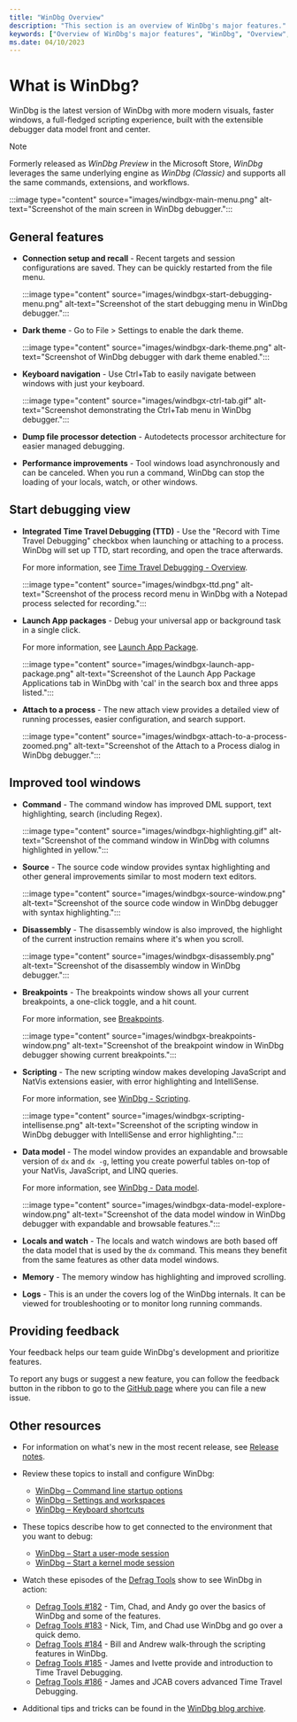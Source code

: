 ```yaml
---
title: "WinDbg Overview"
description: "This section is an overview of WinDbg's major features."
keywords: ["Overview of WinDbg's major features", "WinDbg", "Overview", "Windows Debugging"]
ms.date: 04/10/2023
---
```


# What is WinDbg?

WinDbg is the latest version of WinDbg with more modern visuals, faster windows, a full-fledged scripting experience, built with the extensible debugger data model front and center.

> [!NOTE]
> Formerly released as *WinDbg Preview* in the Microsoft Store, *WinDbg* leverages the same underlying engine as *WinDbg (Classic)* and supports all the same commands, extensions, and workflows.

:::image type="content" source="images/windbgx-main-menu.png" alt-text="Screenshot of the main screen in WinDbg debugger.":::

## General features

- **Connection setup and recall** - Recent targets and session configurations are saved. They can be quickly restarted from the file menu.

    :::image type="content" source="images/windbgx-start-debugging-menu.png" alt-text="Screenshot of the start debugging menu in WinDbg debugger.":::

- **Dark theme** - Go to File > Settings to enable the dark theme.

    :::image type="content" source="images/windbgx-dark-theme.png" alt-text="Screenshot of WinDbg debugger with dark theme enabled.":::

- **Keyboard navigation** - Use Ctrl+Tab to easily navigate between windows with just your keyboard.

    :::image type="content" source="images/windbgx-ctrl-tab.gif" alt-text="Screenshot demonstrating the Ctrl+Tab menu in WinDbg debugger.":::

- **Dump file processor detection** - Autodetects processor architecture for easier managed debugging.

- **Performance improvements** - Tool windows load asynchronously and can be canceled. When you run a command, WinDbg can stop the loading of your locals, watch, or other windows.

## Start debugging view

- **Integrated Time Travel Debugging (TTD)** - Use the "Record with Time Travel Debugging" checkbox when launching or attaching to a process. WinDbg will set up TTD, start recording, and open the trace afterwards.

    For more information, see [Time Travel Debugging - Overview](time-travel-debugging-overview.md).

    :::image type="content" source="images/windbgx-ttd.png" alt-text="Screenshot of the process record menu in WinDbg with a Notepad process selected for recording.":::

- **Launch App packages** - Debug your universal app or background task in a single click.

    For more information, see [Launch App Package](./windbg-user-mode-preview.md#launch-app-package).

    :::image type="content" source="images/windbgx-launch-app-package.png" alt-text="Screenshot of the Launch App Package Applications tab in WinDbg with 'cal' in the search box and three apps listed.":::

- **Attach to a process** - The new attach view provides a detailed view of running processes, easier configuration, and search support.

    :::image type="content" source="images/windbgx-attach-to-a-process-zoomed.png" alt-text="Screenshot of the Attach to a Process dialog in WinDbg debugger.":::

## Improved tool windows

- **Command** - The command window has improved DML support, text highlighting, search (including Regex).

    :::image type="content" source="images/windbgx-highlighting.gif" alt-text="Screenshot of the command window in WinDbg with columns highlighted in yellow.":::

- **Source** - The source code window provides syntax highlighting and other general improvements similar to most modern text editors.

    :::image type="content" source="images/windbgx-source-window.png" alt-text="Screenshot of the source code window in WinDbg debugger with syntax highlighting.":::

- **Disassembly** - The disassembly window is also improved, the highlight of the current instruction remains where it's when you scroll.

    :::image type="content" source="images/windbgx-disassembly.png" alt-text="Screenshot of the disassembly window in WinDbg debugger.":::

- **Breakpoints** - The breakpoints window shows all your current breakpoints, a one-click toggle, and a hit count.

    For more information, see [Breakpoints](windbg-breakpoints-preview.md).

    :::image type="content" source="images/windbgx-breakpoints-window.png" alt-text="Screenshot of the breakpoint window in WinDbg debugger showing current breakpoints.":::

- **Scripting** - The new scripting window makes developing JavaScript and NatVis extensions easier, with error highlighting and IntelliSense.

    For more information, see [WinDbg - Scripting](windbg-scripting-preview.md).

    :::image type="content" source="images/windbgx-scripting-intellisense.png" alt-text="Screenshot of the scripting window in WinDbg debugger with IntelliSense and error highlighting.":::

- **Data model** - The model window provides an expandable and browsable version of `dx` and `dx -g`, letting you create powerful tables on-top of your NatVis, JavaScript, and LINQ queries.

    For more information, see [WinDbg - Data model](windbg-data-model-preview.md).

    :::image type="content" source="images/windbgx-data-model-explore-window.png" alt-text="Screenshot of the data model window in WinDbg debugger with expandable and browsable features.":::

- **Locals and watch** - The locals and watch windows are both based off the data model that is used by the `dx` command. This means they benefit from the same features as other data model windows.

- **Memory** - The memory window has highlighting and improved scrolling.

- **Logs** - This is an under the covers log of the WinDbg internals. It can be viewed for troubleshooting or to monitor long running commands.

## Providing feedback

Your feedback helps our team guide WinDbg's development and prioritize features.

To report any bugs or suggest a new feature, you can follow the feedback button in the ribbon to go to the [GitHub page](https://aka.ms/windbg/feedback) where you can file a new issue.

## Other resources

- For information on what's new in the most recent release, see [Release notes](windbg-release-notes.md).

- Review these topics to install and configure WinDbg:
  - [WinDbg – Command line startup options](windbg-command-line-preview.md)
  - [WinDbg – Settings and workspaces](windbg-setup-preview.md)
  - [WinDbg – Keyboard shortcuts](windbg-keyboard-shortcuts-preview.md)

- These topics describe how to get connected to the environment that you want to debug:
  - [WinDbg – Start a user-mode session](windbg-user-mode-preview.md)
  - [WinDbg – Start a kernel mode session](windbg-kernel-mode-preview.md)

- Watch these episodes of the [Defrag Tools](</shows/defrag-tools/>) show to see WinDbg in action:
  - [Defrag Tools #182](/shows/defrag-tools/182-windbg-preview-part-1) - Tim, Chad, and Andy go over the basics of WinDbg and some of the features.
  - [Defrag Tools #183](/shows/defrag-tools/183-windbg-preview-part-2) - Nick, Tim, and Chad use WinDbg and go over a quick demo.
  - [Defrag Tools #184](/shows/defrag-tools/184-javascript-in-windbg-preview) - Bill and Andrew walk-through the scripting features in WinDbg.
  - [Defrag Tools #185](/shows/defrag-tools/185-time-travel-debugging-introduction) - James and Ivette provide and introduction to Time Travel Debugging.
  - [Defrag Tools #186](/shows/defrag-tools/186-time-travel-debugging-advanced) - James and JCAB covers advanced Time Travel Debugging.

- Additional tips and tricks can be found in the [WinDbg blog archive](/archive/blogs/windbg/).


